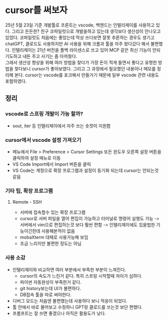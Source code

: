 # cursor를 써보자

25년 5월 23일 기준 개발툴로 프론트는 vscode, 백엔드는 인텔리제이를 사용하고 있다. 그리고 든든한? 친구 코파일럿으로 개발을하고 있는데 생각보다 생산성이 안나오고 있었다. 코파일럿도 처음에는 좋았는데 막상 쓰다보면 잘못 추론하는 경우도 생기고 chatGPT, 클로드도 사용하지만 AI 사용을 위해 크롬과 툴을 자주 왔다갔다 해서 불편했다. 인텔리제이는 21년 버전을 폴백 라이센스로 쓰고 있어 MCP 같은 최신 기능이 안되기도하고 내돈 주고 사기는 좀 아까웠다.  
그래서 생산성 향상을 위해 여러 방법을 찾다가 가장 돈이 적게 들면서 좋다고 유명한 방법을 찾다보니 cursor가 좋아보였다. 그리고 그 과정에서 필요했던 내용이나 메모를 정리해 본다. cursor는 vscode를 포크해서 만들거기 때문에 일부 vscode 관련 내용도 포함하였다.

## 정리

### vscode로 스프링 개발이 가능 할까?

- sout, iter 등 인텔리제이에서 자주 쓰는 숏컷이 지원함

### cursor에서 vscode 설정 가져오기

- 메뉴에서 File > Preference > Cursor Settings 또든 윈도우 오른쪽 설정 버튼을 클릭하여 설정 메뉴로 이동
- VS Code Import에서 Import 버튼을 클릭
- VS Code는 계정으로 확장 프로그램과 설정이 동기화 되는데 cursor는 안되는것 같음

### 기타 팁, 확장 프로그램

1. Remote - SSH

    - 서버에 접속할수 있는 확장 프로그램
    - cursor로 서버 파일을 열어 편집이 가능하고 터미널로 명령어 실행도 가능
      -> 서버에서 vim으로 편집하는것 보다 훨씬 편함
      -> 인텔리제이에도 있을법한 기능이긴한데 사용해본적이 없음
    - mobaXterm 대체로 사용가능해 보임
    - 조금 느리지만 불편한 정도는 아님

### 사용 소감

- 인텔리제이와 비교하면 여러 부분에서 부족한 부분이 느껴진다.
  - cursor의 속도가 느린거 같다. 특히 스프링 시작할때 차이가 심하다.
  - 파이썬 자동완성이 부족한거 같다.
  - git history보는데 UI가 불편하다.
  - DB접속 툴을 따로 써야한다.
- 디버그 모드는 처음엔 불편했는데 사용하다 보니 적응이 되었다.
- 툴 안에서 바로 물어보고 수정하니 GPT랑 클로드를 쓰는것 보단 편했다.
- 프롬프트는 잘 쓰면 좋겠으나 아직은 활용도가 낮다.

